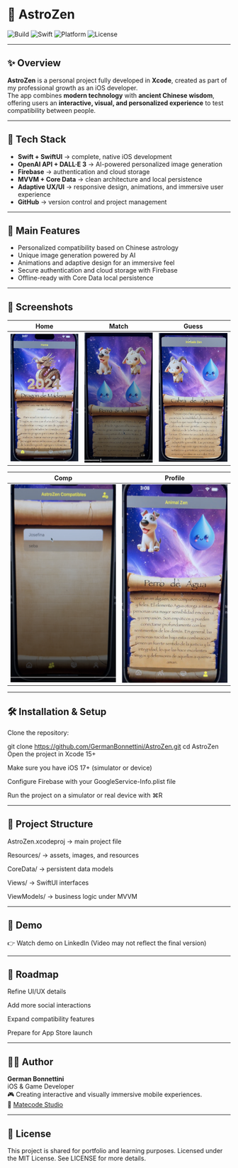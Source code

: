 # 🌌 AstroZen  

![Build](https://img.shields.io/badge/build-passing-brightgreen)
![Swift](https://img.shields.io/badge/Swift-6.2-orange?logo=swift&logoColor=white)
![Platform](https://img.shields.io/badge/platform-iOS%2017+-lightgrey?logo=apple)
![License](https://img.shields.io/badge/license-MIT-blue)

---

## ✨ Overview  

**AstroZen** is a personal project fully developed in **Xcode**, created as part of my professional growth as an iOS developer.  
The app combines **modern technology** with **ancient Chinese wisdom**, offering users an **interactive, visual, and personalized experience** to test compatibility between people.  

---

## 🚀 Tech Stack  

- **Swift + SwiftUI** → complete, native iOS development  
- **OpenAI API + DALL·E 3** → AI-powered personalized image generation  
- **Firebase** → authentication and cloud storage  
- **MVVM + Core Data** → clean architecture and local persistence  
- **Adaptive UX/UI** → responsive design, animations, and immersive user experience  
- **GitHub** → version control and project management  

---

## 📱 Main Features  

- Personalized compatibility based on Chinese astrology  
- Unique image generation powered by AI  
- Animations and adaptive design for an immersive feel  
- Secure authentication and cloud storage with Firebase  
- Offline-ready with Core Data local persistence  

---

## 📸 Screenshots

|                     Home                     |                         Match                       |                      Guess                       |                                    
| :------------------------------------------: | :--------------------------------------------------:| :----------------------------------------------: | 
| <img src="Screenshots/Home.png" width="250"> |  <img src="Screenshots/Match.png" width="250"> | <img src="Screenshots/Invitado.png" width="250"> | 

|                        Comp                        |                     Profile                     |
| :------------------------------------------------: | :---------------------------------------------: |
| <img src="Screenshots/Compatible.png" width="250"> | <img src="Screenshots/Profile.png" width="250"> |

---

## 🛠️ Installation & Setup  

Clone the repository:  

git clone https://github.com/GermanBonnettini/AstroZen.git
cd AstroZen
Open the project in Xcode 15+

Make sure you have iOS 17+ (simulator or device)

Configure Firebase with your GoogleService-Info.plist file

Run the project on a simulator or real device with ⌘R

---

## 📂 Project Structure

AstroZen.xcodeproj → main project file

Resources/ → assets, images, and resources

CoreData/ → persistent data models

Views/ → SwiftUI interfaces

ViewModels/ → business logic under MVVM

---

## 🎥 Demo

👉 Watch demo on LinkedIn
(Video may not reflect the final version)

---

## 📌 Roadmap

Refine UI/UX details

Add more social interactions

Expand compatibility features

Prepare for App Store launch

---

## 🧑‍💻 Author

**German Bonnettini**  
iOS & Game Developer  
🎮 Creating interactive and visually immersive mobile experiences.  
📍 [Matecode Studio](https://matecodestudio.io/)

---

## 📜 License
This project is shared for portfolio and learning purposes.
Licensed under the MIT License. See LICENSE for more details.
